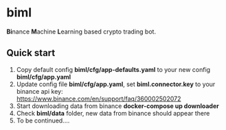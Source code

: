 # biml
**Bi**nance **M**achine **L**earning based crypto trading bot.
## Quick start
1. Copy default config **biml/cfg/app-defaults.yaml** to your new config  **biml/cfg/app.yaml**
2. Update config file **biml/cfg/app.yaml**, set **biml.connector.key** to your binance api key: https://www.binance.com/en/support/faq/360002502072
3. Start downloading data from binance
   **docker-compose up downloader**
4. Check **biml/data** folder, new data from binance should appear there
5. To be continued....


